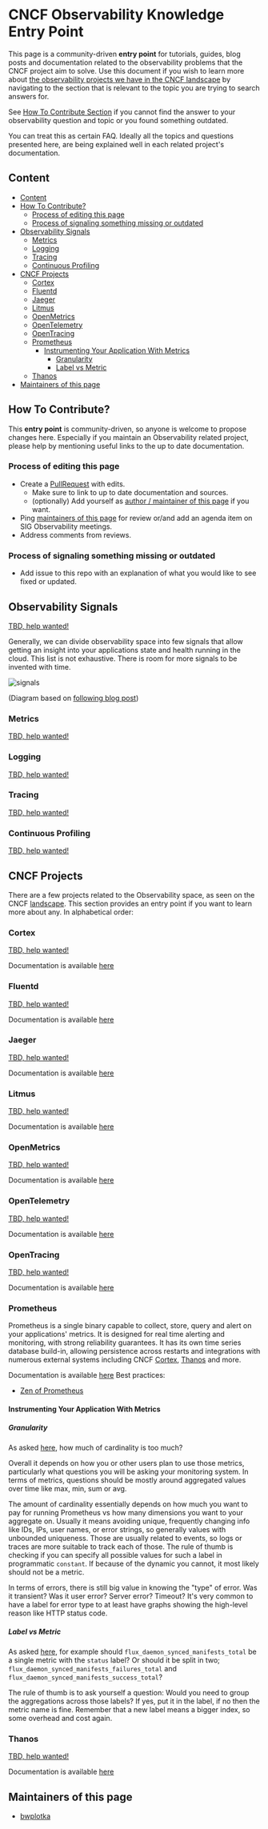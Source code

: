 # CNCF Observability Knowledge Entry Point

This page is a community-driven **entry point** for tutorials, guides, blog posts and documentation related to the observability problems that the CNCF project
aim to solve. Use this document if you wish to learn more about [the observability projects we have in the CNCF landscape][projects] by
navigating to the section that is relevant to the topic you are trying to search answers for.

See [How To Contribute Section](#how-to-contribute) if you cannot find the answer to your observability question and topic or
you found something outdated.

You can treat this as certain FAQ. Ideally all the topics and questions presented here, are being explained well
in each related project's documentation. 

## Content

  - [Content](#content)
  - [How To Contribute?](#how-to-contribute)
    - [Process of editing this page](#process-of-editing-this-page)
    - [Process of signaling something missing or outdated](#process-of-signaling-something-missing-or-outdated)
  - [Observability Signals](#observability-signals)
    - [Metrics](#metrics)
    - [Logging](#logging)
    - [Tracing](#tracing)
    - [Continuous Profiling](#continuous-profiling)
  - [CNCF Projects](#cncf-projects)
    - [Cortex](#cortex)
    - [Fluentd](#fluentd)
    - [Jaeger](#jaeger)
    - [Litmus](#litmus)
    - [OpenMetrics](#openmetrics)
    - [OpenTelemetry](#opentelemetry)
    - [OpenTracing](#opentracing)
    - [Prometheus](#prometheus)
      - [Instrumenting Your Application With Metrics](#instrumenting-your-application-with-metrics)
        - [Granularity](#granularity)
        - [Label vs Metric](#label-vs-metric)
    - [Thanos](#thanos)
  - [Maintainers of this page](#maintainers-of-this-page)

<!-- Created with https://luciopaiva.com/markdown-toc/ -->

## How To Contribute?

This **entry point** is community-driven, so anyone is welcome to propose changes here.
Especially if you maintain an Observability related project, please help by mentioning useful links to the 
up to date documentation.

### Process of editing this page

* Create a [PullRequest](https://opensource.com/article/19/7/create-pull-request-github) with edits.
  * Make sure to link to up to date documentation and sources.
  * (optionally) Add yourself as [author / maintainer of this page](#maintainers-of-this-page) if you want.
* Ping [maintainers of this page](#maintainers-of-this-page) for review or/and add an agenda item on SIG Observability meetings.
* Address comments from reviews.


### Process of signaling something missing or outdated

* Add issue to this repo with an explanation of what you would like to see fixed or updated. 

## Observability Signals

[TBD, help wanted!](#how-to-contribute)

Generally, we can divide observability space into few signals that allow getting an insight into your applications state
and health running in the cloud. This list is not exhaustive. There is room for more signals to be invented with time.

![signals](./img/signals.png)

(Diagram based on [following blog post][signals-blog-post])

### Metrics

[TBD, help wanted!](#how-to-contribute)

### Logging

[TBD, help wanted!](#how-to-contribute)

### Tracing

[TBD, help wanted!](#how-to-contribute)

### Continuous Profiling

[TBD, help wanted!](#how-to-contribute)

## CNCF Projects

There are a few projects related to the Observability space, as seen on the CNCF [landscape][projects]. This section
provides an entry point if you want to learn more about any. In alphabetical order:

### Cortex

[TBD, help wanted!](#how-to-contribute)

Documentation is available [here](https://cortexmetrics.io/docs/)

### Fluentd

[TBD, help wanted!](#how-to-contribute)

Documentation is available [here](https://docs.fluentd.org/)

### Jaeger

[TBD, help wanted!](#how-to-contribute)

Documentation is available [here](https://www.jaegertracing.io/docs/1.18/)

### Litmus

[TBD, help wanted!](#how-to-contribute)

Documentation is available [here](https://docs.litmuschaos.io/docs/getstarted/)

### OpenMetrics

[TBD, help wanted!](#how-to-contribute)

Documentation is available [here](https://openmetrics.io/)

### OpenTelemetry

[TBD, help wanted!](#how-to-contribute)

Documentation is available [here](https://opentelemetry.io/docs/)

### OpenTracing

[TBD, help wanted!](#how-to-contribute)

Documentation is available [here](https://opentracing.io/docs/)

### Prometheus 

Prometheus is a single binary capable to collect, store, query and alert on your applications' metrics.
It is designed for real time alerting and monitoring, with strong reliability guarantees. It has its own
time series database build-in, allowing persistence across restarts and integrations with numerous external systems
including CNCF [Cortex](#cortex), [Thanos](#thanos) and more. 

Documentation is available [here](https://prometheus.io/docs/introduction/overview/)
Best practices:

* [Zen of Prometheus][zen-of-prom]

[zen-of-prom]: https://the-zen-of-prometheus.netlify.app/
 
#### Instrumenting Your Application With Metrics

##### Granularity

As asked [here](https://github.com/cncf/sig-observability/issues/18#issue-651759365), how much of cardinality is too much?

Overall it depends on how you or other users plan to use those metrics, particularly what questions you will be asking your monitoring system.
In terms of metrics, questions should be mostly around aggregated values over time like max, min, sum or avg.

The amount of cardinality essentially depends on how much you want to pay for running Prometheus vs how many dimensions you want to your aggregate on.
Usually it means avoiding unique, frequently changing info like IDs, IPs, user names, or error strings, so generally values with unbounded uniqueness. 
Those are usually related to events, so logs or traces are more suitable to track each of those. The rule of thumb is checking if you can specify all
possible values for such a label in programmatic `constant`. If because of the dynamic you cannot, it most likely should not be a metric.

In terms of errors, there is still big value in knowing the "type" of error. Was it transient? Was it user error? Server error? Timeout? 
It's very common to have a label for error type to at least have graphs showing the high-level reason like HTTP status code.

##### Label vs Metric

As asked [here](https://github.com/cncf/sig-observability/issues/18#issue-651759365), for example should 
`flux_daemon_synced_manifests_total` be a single metric with the `status` label? Or should it be split in two; `flux_daemon_synced_manifests_failures_total`
 and `flux_daemon_synced_manifests_success_total`?
 
The rule of thumb is to ask yourself a question: Would you need to group the aggregations across those labels? If yes, put it in the label, if no then the metric name is fine.
Remember that a new label means a bigger index, so some overhead and cost again. 

### Thanos

[TBD, help wanted!](#how-to-contribute)

Documentation is available [here](https://thanos.io/getting-started.md/)

## Maintainers of this page

* [bwplotka](https://github.com/bwplotka)

[projects]: https://landscape.cncf.io/category=observability-and-analysis&format=card-mode&grouping=category&project=
[signals-blog-post]: https://peter.bourgon.org/blog/2017/02/21/metrics-tracing-and-logging.html
